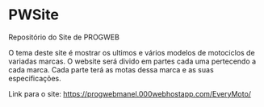 # PWSite
Repositório do Site de PROGWEB

O tema deste site é mostrar os ultimos e vários modelos de motociclos de variadas marcas. O website será divido em partes cada uma pertecendo a cada marca.
Cada parte terá as motas dessa marca e as suas especificações.


Link para o site: https://progwebmanel.000webhostapp.com/EveryMoto/
